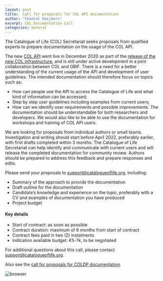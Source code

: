 ```yaml
---
layout: post
title:  Call for proposals for COL API documentation
author: "Chantal Huijbers"
excerpt: COL Documentation Call
categories: General
---
```


The Catalogue of Life (COL) Secretariat seeks proposals from qualified experts to prepare documentation on the usage of the COL API. 

The new [COL API](https://api.checklistbank.org) went live in December 2020 as part of the [release of the new COL infrastructure](https://www.catalogueoflife.org/2020/12/18/infrastructure-live), and is still under active development in a joint collaboration between COL and GBIF. There is a need for a better understanding of the current usage of the API and development of user guidelines. The intended documentation should therefore focus on topics such as:
- How can people use the API to access the Catalogue of Life and what kind of information can be accessed;
- Step by step user guidelines including examples from current users;
- How can we identify user requirements and possible improvements.
The documentation should be understandable for both researchers and developers. We would also like to be able to use the documentation for workshops and training of COL API users.

We are looking for proposals from individual authors or small teams. Investigation and writing should start before April 2022, preferably earlier, with first drafts completed within 3 months. The Catalogue of Life Secretariat can help identify and communicate with current users and will release the completed documentation for community review. Authors should be prepared to address this feedback and prepare responses and edits.

Please send your proposals to [support@catalogueoflife.org](mailto:support@catalogueoflife.org), including:
- Summary of the approach to provide the documentation
- Draft outline for the documentation
- Candidate’s knowledge and experience on the topic, preferably with a CV and examples of documentation you have produced
- Project budget

#### Key details
- Start of contract: as soon as possible
- Contract duration: maximum of 6 months from start of contract
- Contract fees paid in two (2) instalments
- Indication available budget: €5-7k, to be negotiated

For additional questions about this call, please contact [support@catalogueoflife.org](mailto:support@catalogueoflife.org).

Also see the [call for proposals for COLDP documentation](https://www.catalogueoflife.org/2022/03/01/documentation-call-COLDP).

![browser](/images/logos/col-gbif-logo.jpg)
